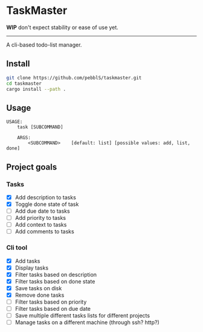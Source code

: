 # TaskMaster

**WIP** don't expect stability or ease of use yet.

---

A cli-based todo-list manager.

## Install
```bash
git clone https://github.com/pebblS/taskmaster.git
cd taskmaster
cargo install --path .
```

## Usage
```
USAGE:
    task [SUBCOMMAND]

    ARGS:
        <SUBCOMMAND>    [default: list] [possible values: add, list, done]
```

## Project goals

### Tasks
- [X] Add description to tasks
- [X] Toggle done state of task
- [ ] Add due date to tasks
- [ ] Add priority to tasks
- [ ] Add context to tasks
- [ ] Add comments to tasks

### Cli tool
- [X] Add tasks
- [X] Display tasks
- [X] Filter tasks based on description
- [X] Filter tasks based on done state
- [X] Save tasks on disk
- [X] Remove done tasks
- [ ] Filter tasks based on priority
- [ ] Filter tasks based on due date
- [ ] Save multiple different tasks lists for different projects
- [ ] Manage tasks on a different machine (through ssh? http?)
